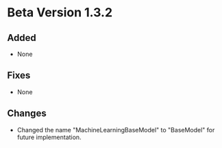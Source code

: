 # Beta Version 1.3.2

## Added

* None

## Fixes

* None

## Changes

* Changed the name "MachineLearningBaseModel" to "BaseModel" for future implementation.
